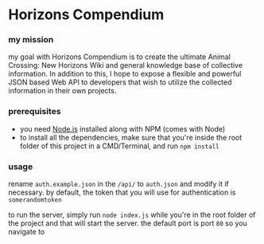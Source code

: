 # Horizons Compendium

### my mission
my goal with Horizons Compendium is to create the ultimate Animal Crossing: New Horizons Wiki
and general knowledge base of collective information. In addition to this, I hope to expose
a flexible and powerful JSON based Web API to developers that wish to utilize the collected
information in their own projects.

### prerequisites
- you need [Node.js](https://nodejs.org/) installed along with NPM (comes with Node)
- to install all the dependencies, make sure that you're inside the root folder of this project in a CMD/Terminal, and run `npm install`

### usage
rename `auth.example.json` in the `/api/` to `auth.json` and modify it if necessary. by default, the token that you will use for authentication is `somerandomtoken`

to run the server, simply run `node index.js` while you're in the root folder of the project and that will start the server. the default port is port `80` so you navigate to 
